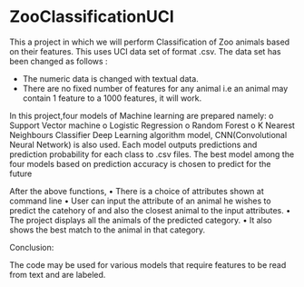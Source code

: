 # ZooClassificationUCI

This a project in which we will perform Classification of Zoo animals based on their features.
This uses UCI data set of format .csv. 
The data set has been changed as follows :
  * The numeric data is changed with textual data.
  * There are no fixed number of features for any animal i.e an animal may contain 1 feature to a 1000 features, it will work.
  
In this project,four models of Machine learning are prepared namely:
  o	Support Vector machine 
  o	Logistic Regression
  o	Random Forest 
  o	K Nearest Neighbours Classifier
Deep Learning algorithm model, CNN(Convolutional Neural Network) is also used.
Each model outputs predictions and prediction probability for each class to .csv files.
The best model among the four models based on prediction accuracy is chosen to predict for the future

After the above functions,
•	There is a choice of attributes shown at command line
•	User can input the attribute of an animal he wishes to predict the catehory of and also the closest animal to the input attributes.
•	The project displays all the animals of the predicted category.
•	It also shows the best match to the animal in that category.


Conclusion:

The code may be used for various models that require features to be read from text and are labeled.
